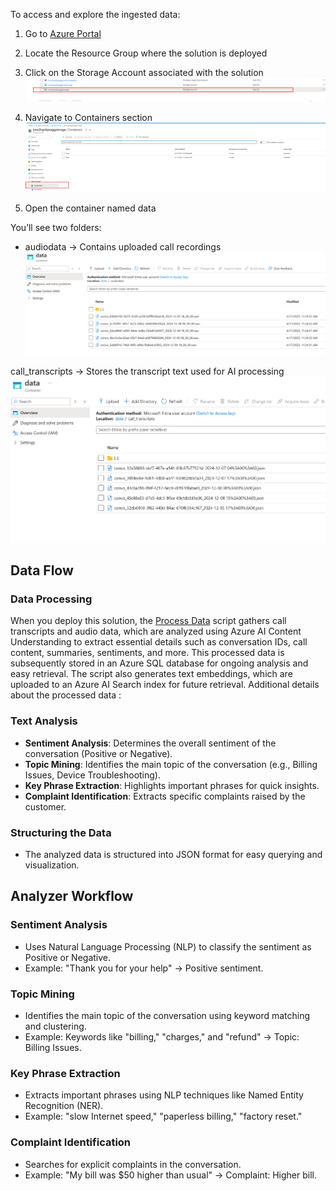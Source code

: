 <!-- ## **1. Overview of the Data** -->

To access and explore the ingested data:

1. Go to [Azure Portal](https://portal.azure.com/)

2. Locate the Resource Group where the solution is deployed

3. Click on the Storage Account associated with the solution
      ![image](../img/storage-blob.png)

4. Navigate to Containers section
      ![image](../img/storage-container.png)

5. Open the container named data

You’ll see two folders:

- audiodata → Contains uploaded call recordings
      ![image](../img/audio-folder.png)

call_transcripts → Stores the transcript text used for AI processing
      ![image](../img/call_transcripts.png)
<!-- The Sample dataset used for this solution contains customer interactions categorized into various topics. Each entry includes:

- **ConversationId**: Unique identifier for each conversation.
- **StartTime** and **EndTime**: Timestamps for when the conversation occurred.
- **Content**: Full transcript of the conversation.
- **Summary**: A concise summary of the interaction.
- **Sentiment**: Sentiment analysis of the conversation (e.g., Positive, Negative).
- **Topic**: The main topic of the conversation.
- **Key Phrases**: Extracted key phrases for quick insights.
- **Complaint**: Specific complaints raised by the customer (if any).
- **Mined Topic**: Categorized topic based on the conversation.

--- -->

## **Data Flow**

### **Data Processing**
When you deploy this solution, the [Process Data](https://github.com/microsoft/Conversation-Knowledge-Mining-Solution-Accelerator/blob/main/infra/scripts/index_scripts/03_cu_process_data_text.py) script gathers call transcripts and audio data, which are analyzed using Azure AI Content Understanding to extract essential details such as conversation IDs, call content, summaries, sentiments, and more. This processed data is subsequently stored in an Azure SQL database for ongoing analysis and easy retrieval.
The script also generates text embeddings, which are uploaded to an Azure AI Search index for future retrieval.
Additional details about the processed data : 

### **Text Analysis**
- **Sentiment Analysis**: Determines the overall sentiment of the conversation (Positive or Negative).
- **Topic Mining**: Identifies the main topic of the conversation (e.g., Billing Issues, Device Troubleshooting).
- **Key Phrase Extraction**: Highlights important phrases for quick insights.
- **Complaint Identification**: Extracts specific complaints raised by the customer.

### **Structuring the Data**
- The analyzed data is structured into JSON format for easy querying and visualization.
<!-- - The analyzed data is structured into Azure SQL Database tables for easy querying and visualization.  -->



<!-- ## ** Key Insights**
### **Frequent Topics**
1. **Account Management**:
      - Includes account updates, voicemail setup, and call forwarding.
      - Example: Updating address and email information.

2. **Billing Issues**:
      - Covers billing discrepancies, payment failures, and refunds.
      - Example: Resolving double charges or unexpected fees.

3. **Service Activation**:
      - Assistance with activating new services, SIM cards, or scheduling appointments.
      - Example: Activating a new SIM card or setting up international roaming.

4. **Device Troubleshooting**:
      - Support for device-related issues like freezing, battery drain, or hardware malfunctions.
      - Example: Factory reset for a tablet or troubleshooting a phone's battery.

5. **Internet Connectivity**:
      - Troubleshooting slow or unreliable internet connections.
      - Example: Diagnosing slow speeds and resetting modems.

6. **Parental Controls**:
      - Setting up and managing parental controls for children’s devices.
      - Example: Configuring screen time limits and app restrictions.

### **Sentiment Analysis**
- **Positive Sentiment**: Majority of interactions indicate customer satisfaction with the support provided.
- **Negative Sentiment**: Often linked to unresolved billing issues or technical difficulties. -->

<!-- ### **Common Complaints**
- Billing discrepancies (e.g., double charges, unexpected fees).
- Internet speed issues.
- Device malfunctions (e.g., freezing, battery drain).

--- -->

## **Analyzer Workflow**

### **Sentiment Analysis**
- Uses Natural Language Processing (NLP) to classify the sentiment as Positive or Negative.
- Example: "Thank you for your help" → Positive sentiment.

### **Topic Mining**
- Identifies the main topic of the conversation using keyword matching and clustering.
- Example: Keywords like "billing," "charges," and "refund" → Topic: Billing Issues.

### **Key Phrase Extraction**
- Extracts important phrases using NLP techniques like Named Entity Recognition (NER).
- Example: "slow Internet speed," "paperless billing," "factory reset."

### **Complaint Identification**
- Searches for explicit complaints in the conversation.
- Example: "My bill was $50 higher than usual" → Complaint: Higher bill.
